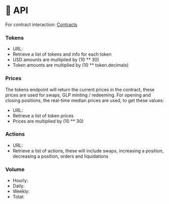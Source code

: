 # 📕 API

For contract interaction: [Contracts](contracts/)

### **Tokens**

* URL:&#x20;
* Retrieve a list of tokens and info for each token
* USD amounts are multiplied by (10 \*\* 30)
* Token amounts are multiplied by (10 \*\* token.decimals)

### **Prices**

The tokens endpoint will return the current prices in the contract, these prices are used for swaps, GLP minting / redeeming. For opening and closing positions, the real-time median prices are used, to get these values:

* URL:&#x20;
* Retrieve a list of token prices
* Prices are multiplied by (10 \*\* 30)

### **Actions**

* URL:&#x20;
* Retrieve a list of actions, these will include swaps, increasing a position, decreasing a position, orders and liquidations

### **Volume**

* Hourly:&#x20;
* Daily:&#x20;
* Weekly:&#x20;
* Total:
